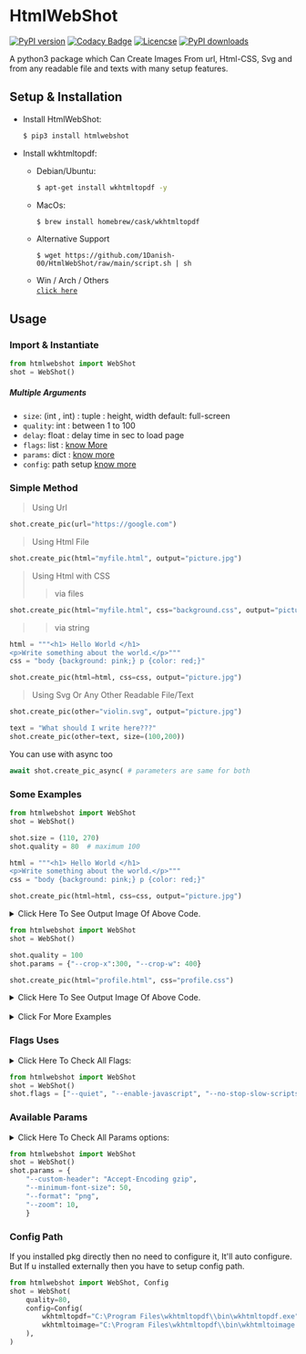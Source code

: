 # HtmlWebShot  
[![PyPI version](https://img.shields.io/pypi/v/htmlwebshot?&color=blue)](https://pypi.org/project/htmlwebshot/)
[![Codacy Badge](https://app.codacy.com/project/badge/Grade/4ffdde720ca542a2973b3a79da61bd70)](https://www.codacy.com?utm_source=github.com&amp;utm_medium=referral&amp;utm_content=1Danish-00/HtmlWebShot&amp;utm_campaign=Badge_Grade)
[![Licencse](https://img.shields.io/github/license/1danish-00/htmlwebshot.svg)](https://github.com/1Danish-00/HtmlWebShot/blob/main/LICENSE)
[![PyPI downloads](https://img.shields.io/pypi/dm/htmlwebshot?label=DOWNLOADS&color=blue)](https://pypi.org/project/htmlwebshot/)  

A python3 package which Can Create Images From url, Html-CSS, Svg and from any readable file and texts with many setup features.

## Setup & Installation  
* Install HtmlWebShot:  
   ```bash
   $ pip3 install htmlwebshot
   ```  
* Install wkhtmltopdf:  
  
  * Debian/Ubuntu:  
      ```bash
      $ apt-get install wkhtmltopdf -y  
      ```  
  * MacOs:  
      ```bash
      $ brew install homebrew/cask/wkhtmltopdf
      ```  
  * Alternative Support  
      ```
      $ wget https://github.com/1Danish-00/HtmlWebShot/raw/main/script.sh | sh
      ```  
  * Win / Arch / Others  
      [`click here`](https://wkhtmltopdf.org/downloads.html)  

## Usage  

###  Import & Instantiate  
```python
from htmlwebshot import WebShot
shot = WebShot()
```  

##### Multiple Arguments  

* `size`: (int , int) : tuple : height, width default: full-screen
* `quality`: int : between 1 to 100
* `delay`: float : delay time in sec to load page
* `flags`: list : [know More](#flags-uses)
* `params`: dict : [know more](#available-params)
* `config`: path setup [know more](#config-path)

### Simple Method  

>  Using Url
```py
shot.create_pic(url="https://google.com")
```
>  Using Html File
```py
shot.create_pic(html="myfile.html", output="picture.jpg")
```
>  Using Html with CSS  
  >>  via files
   ```py
   shot.create_pic(html="myfile.html", css="background.css", output="picture.jpg")
   ```
  >>  via string
   ```py
   html = """<h1> Hello World </h1>
<p>Write something about the world.</p>"""
   css = "body {background: pink;} p {color: red;}" 

   shot.create_pic(html=html, css=css, output="picture.jpg")
   ```
>  Using Svg Or Any Other Readable File/Text
```py
shot.create_pic(other="violin.svg", output="picture.jpg")
```
```py
text = "What should I write here???"
shot.create_pic(other=text, size=(100,200))
```  


You can use with async too  
```py
await shot.create_pic_async( # parameters are same for both
```  

### Some Examples  

```py
from htmlwebshot import WebShot
shot = WebShot()

shot.size = (110, 270)
shot.quality = 80  # maximum 100

html = """<h1> Hello World </h1>
<p>Write something about the world.</p>"""
css = "body {background: pink;} p {color: red;}"

shot.create_pic(html=html, css=css, output="picture.jpg")
```
<details>
<summary> Click Here To See Output Image Of Above Code. </summary>
<img src="https://telegra.ph/file/7e266bf0db726865a8a00.jpg" alt="sample1"/>
</details>

```py
from htmlwebshot import WebShot
shot = WebShot()

shot.quality = 100
shot.params = {"--crop-x":300, "--crop-w": 400}

shot.create_pic(html="profile.html", css="profile.css")
```
<details>
<summary> Click Here To See Output Image Of Above Code. </summary>
<img src="https://telegra.ph/file/3d847855e8e8f1338cbad.png" alt="sample2"/>
</details>
<br>
<details>
<summary> Click For More Examples </summary>

```py
from htmlwebshot import WebShot
shot = WebShot()

shot.quality = 85
shot.flags = ["--enable-javascript"]

shot.create_pic(html="jsgraph.html")
```

<details>
<summary> Click Here To See Output Image Of Above Code. </summary>
<img src="https://telegra.ph/file/eb08c45ffd3a35a670806.png" alt="sample4"/>
</details>

```py
from htmlwebshot import WebShot
shot = WebShot()

shot.flags = ["--quiet"]
shot.quality = 100

shot.create_pic(other="violin.svg", size=(500,600))
```

<details>
<summary> Click Here To See Output Image Of Above Code. </summary>
<img src="https://telegra.ph/file/a5183063ba44c5b411499.png" alt="sample3"/>
</details>

</details>

###  Flags Uses  

<details>
<summary> Click Here To Check All Flags:</summary>  

* `--quiet`: Be less verbose
* `--disable-smart-width`: To force size to be accurate
* `--custom-header-propagation`: Add HTTP headers specified by flag `--custom-header` for each resource request
* `--no-custom-header-propagation`: Don't Add HTTP headers specified by flag `--custom-header` for each resource request
* `--disable-javascript`: Don't allow web pages to run javascript
* `--enable-javascript`: Allow web pages to run javascript
* `--proxy-hostname-lookup`: Use the proxy for resolving hostnames
* `--stop-slow-scripts`: Stop slow running javascripts
* `--no-stop-slow-scripts`: Don't Stop slow running javascripts
</details>

```py
from htmlwebshot import WebShot
shot = WebShot()
shot.flags = ["--quiet", "--enable-javascript", "--no-stop-slow-scripts"]
```

### Available Params  

<details>
<summary> Click Here To Check All Params options:</summary>  

* `--bypass-proxy-for`: _`<value>`_ Bypass proxy for host (repeatable)
* `--cookie`: _`<name>` `<value>`_ Set an additional cookie (repeatable), value should be url encoded.
* `--cookie-jar`: _`<path>`_ Read and write cookies from and to the supplied cookie jar file
* `--crop-h`: _`<int>`_ Set height for cropping
* `--crop-w`: _`<int>`_ Set width for cropping
* `--crop-x`: _`<int>`_ Set x coordinate for cropping
* `--crop-y`: _`<int>`_ Set y coordinate for cropping
* `--custom-header`: _`<name>` `<value>`_ Set an additional HTTP header (repeatable)
* `--encoding`: _`<encoding>`_ Set the default text encoding, for input
* `--format`: _`<format>`_ Output file format
* `--minimum-font-size`: _`<int>`_ Minimum font size
* `--password`: _`<password>`_ HTTP Authentication password
* `--post`: _`<name>` `<value>`_ Add an additional post field (repeatable)
* `--post-file`: _`<name> <path>`_ Post an additional file (repeatable)
* `--proxy`: _`<proxy>`_ Use a proxy
* `--run-script`: _`<js>`_ Run this additional javascript after the page is done loading (repeatable)
* `--ssl-crt-path`: _`<path>`_ Path to the ssl client cert public key in OpenSSL PEM format, optionally followed by intermediate ca and trusted certs
* `--ssl-key-password`: _`<password>`_ Password to ssl client cert private key
* `--ssl-key-path`: _`<path>`_ Path to ssl client cert private key in OpenSSL PEM format
* `--user-style-sheet`: _`<path>`_ Specify a user style sheet, to load with every page
* `--username`: _`<username>`_ HTTP Authentication username
* `--window-status`: _`<windowStatus>`_ Wait until window.status is equal to this string before rendering page
* `--zoom`: _`<float>`_ Use this zoom factor
</details>

```py
from htmlwebshot import WebShot
shot = WebShot()
shot.params = {
    "--custom-header": "Accept-Encoding gzip",
    "--minimum-font-size": 50,
    "--format": "png",
    "--zoom": 10,
    }
```

### Config Path  

If you installed pkg directly then no need to configure it, It'll auto configure.  
But If u installed externally then you have to setup config path.  

```py
from htmlwebshot import WebShot, Config
shot = WebShot(
    quality=80,
    config=Config(
        wkhtmltopdf="C:\Program Files\wkhtmltopdf\\bin\wkhtmltopdf.exe",
        wkhtmltoimage="C:\Program Files\wkhtmltopdf\\bin\wkhtmltoimage.exe",
    ),
)
```
